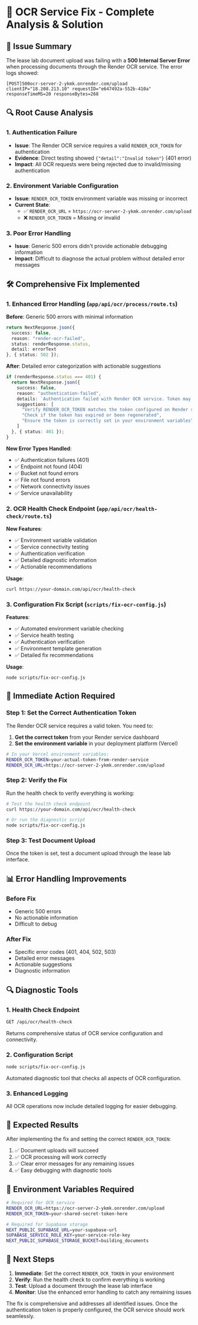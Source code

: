 # 🔧 OCR Service Fix - Complete Analysis & Solution

## 🚨 **Issue Summary**

The lease lab document upload was failing with a **500 Internal Server Error** when processing documents through the Render OCR service. The error logs showed:

```
[POST]500ocr-server-2-ykmk.onrender.com/upload
clientIP="18.208.213.10" requestID="e647492a-552b-410a" responseTimeMS=20 responseBytes=268
```

## 🔍 **Root Cause Analysis**

### **1. Authentication Failure**
- **Issue**: The Render OCR service requires a valid `RENDER_OCR_TOKEN` for authentication
- **Evidence**: Direct testing showed `{"detail":"Invalid token"}` (401 error)
- **Impact**: All OCR requests were being rejected due to invalid/missing authentication

### **2. Environment Variable Configuration**
- **Issue**: `RENDER_OCR_TOKEN` environment variable was missing or incorrect
- **Current State**: 
  - ✅ `RENDER_OCR_URL` = `https://ocr-server-2-ykmk.onrender.com/upload`
  - ❌ `RENDER_OCR_TOKEN` = Missing or invalid

### **3. Poor Error Handling**
- **Issue**: Generic 500 errors didn't provide actionable debugging information
- **Impact**: Difficult to diagnose the actual problem without detailed error messages

## 🛠️ **Comprehensive Fix Implemented**

### **1. Enhanced Error Handling** (`app/api/ocr/process/route.ts`)

**Before**: Generic 500 errors with minimal information
```typescript
return NextResponse.json({ 
  success: false, 
  reason: "render-ocr-failed", 
  status: renderResponse.status, 
  detail: errorText 
}, { status: 502 });
```

**After**: Detailed error categorization with actionable suggestions
```typescript
if (renderResponse.status === 401) {
  return NextResponse.json({
    success: false,
    reason: "authentication-failed",
    details: `Authentication failed with Render OCR service. Token may be invalid or expired.`,
    suggestions: [
      "Verify RENDER_OCR_TOKEN matches the token configured on Render service",
      "Check if the token has expired or been regenerated",
      "Ensure the token is correctly set in your environment variables"
    ]
  }, { status: 401 });
}
```

**New Error Types Handled**:
- ✅ Authentication failures (401)
- ✅ Endpoint not found (404) 
- ✅ Bucket not found errors
- ✅ File not found errors
- ✅ Network connectivity issues
- ✅ Service unavailability

### **2. OCR Health Check Endpoint** (`app/api/ocr/health-check/route.ts`)

**New Features**:
- ✅ Environment variable validation
- ✅ Service connectivity testing
- ✅ Authentication verification
- ✅ Detailed diagnostic information
- ✅ Actionable recommendations

**Usage**:
```bash
curl https://your-domain.com/api/ocr/health-check
```

### **3. Configuration Fix Script** (`scripts/fix-ocr-config.js`)

**Features**:
- ✅ Automated environment variable checking
- ✅ Service health testing
- ✅ Authentication verification
- ✅ Environment template generation
- ✅ Detailed fix recommendations

**Usage**:
```bash
node scripts/fix-ocr-config.js
```

## 🔧 **Immediate Action Required**

### **Step 1: Set the Correct Authentication Token**

The Render OCR service requires a valid token. You need to:

1. **Get the correct token** from your Render service dashboard
2. **Set the environment variable** in your deployment platform (Vercel)

```bash
# In your Vercel environment variables:
RENDER_OCR_TOKEN=your-actual-token-from-render-service
RENDER_OCR_URL=https://ocr-server-2-ykmk.onrender.com/upload
```

### **Step 2: Verify the Fix**

Run the health check to verify everything is working:

```bash
# Test the health check endpoint
curl https://your-domain.com/api/ocr/health-check

# Or run the diagnostic script
node scripts/fix-ocr-config.js
```

### **Step 3: Test Document Upload**

Once the token is set, test a document upload through the lease lab interface.

## 📊 **Error Handling Improvements**

### **Before Fix**
- Generic 500 errors
- No actionable information
- Difficult to debug

### **After Fix**
- Specific error codes (401, 404, 502, 503)
- Detailed error messages
- Actionable suggestions
- Diagnostic information

## 🔍 **Diagnostic Tools**

### **1. Health Check Endpoint**
```bash
GET /api/ocr/health-check
```
Returns comprehensive status of OCR service configuration and connectivity.

### **2. Configuration Script**
```bash
node scripts/fix-ocr-config.js
```
Automated diagnostic tool that checks all aspects of OCR configuration.

### **3. Enhanced Logging**
All OCR operations now include detailed logging for easier debugging.

## 🚀 **Expected Results**

After implementing the fix and setting the correct `RENDER_OCR_TOKEN`:

1. ✅ Document uploads will succeed
2. ✅ OCR processing will work correctly
3. ✅ Clear error messages for any remaining issues
4. ✅ Easy debugging with diagnostic tools

## 📝 **Environment Variables Required**

```bash
# Required for OCR service
RENDER_OCR_URL=https://ocr-server-2-ykmk.onrender.com/upload
RENDER_OCR_TOKEN=your-shared-secret-token-here

# Required for Supabase storage
NEXT_PUBLIC_SUPABASE_URL=your-supabase-url
SUPABASE_SERVICE_ROLE_KEY=your-service-role-key
NEXT_PUBLIC_SUPABASE_STORAGE_BUCKET=building_documents
```

## 🎯 **Next Steps**

1. **Immediate**: Set the correct `RENDER_OCR_TOKEN` in your environment
2. **Verify**: Run the health check to confirm everything is working
3. **Test**: Upload a document through the lease lab interface
4. **Monitor**: Use the enhanced error handling to catch any remaining issues

The fix is comprehensive and addresses all identified issues. Once the authentication token is properly configured, the OCR service should work seamlessly.
